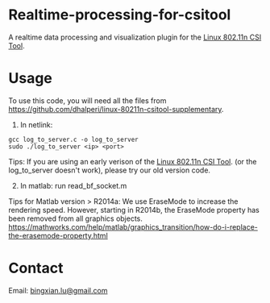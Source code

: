 # Realtime-processing-for-csitool
A realtime data processing and visualization plugin for the [Linux 802.11n CSI Tool](https://github.com/dhalperi/linux-80211n-csitool).

# Usage
To use this code, you will need all the files from https://github.com/dhalperi/linux-80211n-csitool-supplementary.

1. In netlink:
~~~
gcc log_to_server.c -o log_to_server
sudo ./log_to_server <ip> <port>
~~~
Tips: If you are using an early verison of the [Linux 802.11n CSI Tool](https://github.com/dhalperi/linux-80211n-csitool). (or the log_to_server doesn't work), please try our old version code.

2. In matlab:
run read_bf_socket.m

Tips for Matlab version > R2014a: 
We use EraseMode to increase the rendering speed. However, starting in R2014b, the EraseMode property has been removed from all graphics objects. https://mathworks.com/help/matlab/graphics_transition/how-do-i-replace-the-erasemode-property.html

# Contact
Email: bingxian.lu@gmail.com
